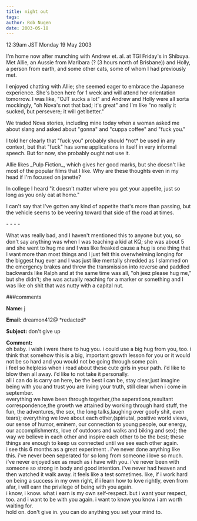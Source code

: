 ```yaml
---
title: night out
tags: 
author: Rob Nugen
date: 2003-05-18
---
```


<p class=date>12:39am JST Monday 19 May 2003</p>

<p>I'm home now after munching with Andrew et. al. at TGI Friday's in
Shibuya.  Met Allie, an Aussie from Maribara (? (3 hours north of
Brisbane)) and Holly, a person from earth, and some other cats, some
of whom I had previously met.</p>

<p>I enjoyed chatting with Allie; she seemed eager to embrace the
Japanese experience.  She's been here for 1 week and will attend her
orientation tomorrow.  I was like, "OJT sucks a lot" and Andrew and
Holly were all sorta mockingly, "oh Nova's not that bad; it's great"
and I'm like "no really it sucked, but persevere; it will get
better."</p>

<p>We traded Nova stories, including mine today when a woman asked me
about slang and asked about "gonna" and "cuppa coffee" and "fuck
you."</p>

<p>I told her clearly that "fuck you" probably should *not* be used in
any context, but that "fuck" has some applications in itself in very
informal speech.  But for now, she probably ought not use it.</p>

<p>Allie likes _Pulp Fiction_, which gives her good marks, but she
doesn't like most of the popular films that I like.  Why are these
thoughts even in my head if I'm focused on janette?</p>

<p>In college I heard "it doesn't matter where you get your appetite,
just so long as you only eat at home."</p>

<p>I can't say that I've gotten any kind of appetite that's more than
passing, but the vehicle seems to be veering toward that side of the
road at times.</p>

<p>- - - -</p>

<p>What was really bad, and I haven't mentioned this to anyone but
you, so don't say anything was when I was teaching a kid at KQ; she
was about 5 and she went to hug me and I was like freaked cause a hug
is one thing that I want more than most things and I just felt this
overwhelming longing for the biggest hug ever and I was just like
mentally shredded as I slammed on the emergency brakes and threw the
transmission into reverse and paddled backwards like Ralph and at the
same time was all, "oh jeez please hug me," but she didn't; she was
actually reaching for a marker or something and I was like oh shit
that was nutty with a capital nut.</p>

###comments

<p><b>Name:</b> j

<p><b>Email:</b> dreamon412@ *redacted*

<p><b>Subject:</b> don't give up

<p><b>Comment:</b>
<br>oh baby.  i wish i were there to hug you.  i could use a big hug from you, too.   i think that somehow this is a big, important growth lesson for you or it would not be so hard and you would not be going through some pain. <br>
  i feel so helpless when i read about these cute girls in your path.  i'd like to blow then all away. i'd like to not take it personally. <br>
 all i can do is carry on here, be the best i can be, stay clear,just imagine being with you and trust you are living your truth, still clear when i come in september.<br>
  everything we have been through together,(the seperations,resultant correspondence,the growth we attained by working through hard stuff, the fun, the adventures, the sex, the long talks,laughing over goofy shit, even tears); everything we love about each other,(spiriutal, positive world views, our sense of humor, eminem, our connection to young people, our energy, our accomplishments, love of outdoors and walks and biking and sex); the way we believe in each other and inspire each other to be the best; these things are enough to keep us connected until we see each other again.<br>
  i see this 6 months as a great experiment .  i've never done anything like this.  i've never been seperated for so long from someone i love so much. i've never enjoyed sex as much as i have with you.  i've never been with someone so strong in body and good intention.  i've never had  heaven and then watched it walk away. it feels like a test sometimes.  like, if i work hard on being a success in my own right, if i learn how to love rightly, even from afar, i will earn the privilege of being with you again. <br>
 i know, i know.  what i earn is my own self-respect.  but i want your respect, too.  and i want to be with you again. i want to know you know i am worth waiting for.<br>
  hold on.  don't give in.  you can do anything you set your mind to. 

